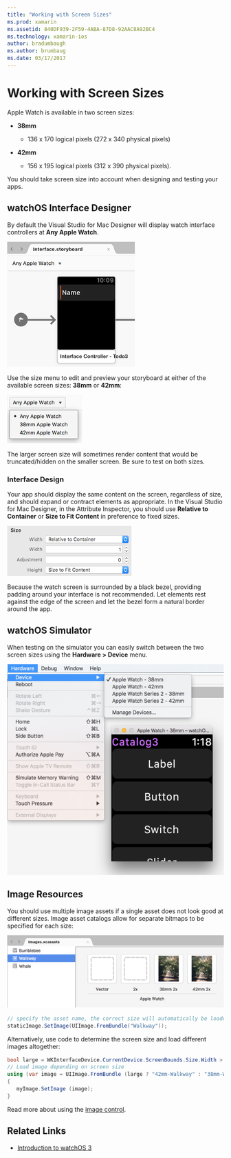 ```yaml
---
title: "Working with Screen Sizes"
ms.prod: xamarin
ms.assetid: 840DF939-2F59-4ABA-87D8-92AAC8A92BC4
ms.technology: xamarin-ios
author: bradumbaugh
ms.author: brumbaug
ms.date: 03/17/2017
---
```


# Working with Screen Sizes

Apple Watch is available in two screen sizes:

- **38mm**
  - 136 x 170 logical pixels (272 x 340 physical pixels)

- **42mm**
  - 156 x 195 logical pixels (312 x 390 physical pixels).

You should take screen size into account when designing and testing your apps.

## watchOS Interface Designer

By default the Visual Studio for Mac Designer will display
  watch interface controllers at **Any Apple Watch**.

![](screen-sizes-images/screen-any-sml.png "The Designer displays watch interface controllers at Any Apple Watch")

Use the size menu to edit and preview your storyboard at either
  of the available screen sizes: **38mm** or **42mm**:

![](screen-sizes-images/screen-menu-sml.png "Selecting the 38mm or 42mm size")

The larger screen size will sometimes render content
  that would be truncated/hidden on the smaller screen.
  Be sure to test on both sizes.


### Interface Design

Your app should display the same content on the screen,
  regardless of size, and should expand or contract elements
  as appropriate. In the Visual Studio for Mac Designer, in the Attribute
  Inspector, you should use **Relative to Container** or
  **Size to Fit Content** in preference to fixed sizes.

![](screen-sizes-images/sizeattributepanel-sml.png "Use Relative to Container or Size to Fit Content in preference to fixed sizes")

Because the watch screen is surrounded by a black bezel, providing
  padding around your interface is not recommended. Let
  elements rest against the edge of the screen and let
  the bezel form a natural border around the app.


## watchOS Simulator

When testing on the simulator you can easily switch between the
  two screen sizes using the **Hardware > Device** menu.

![](screen-sizes-images/simulator.png "The simulator can switch between the two screen sizes using the Hardware Device menu")


## Image Resources

You should use multiple image assets if a single asset does not look
  good at different sizes. Image asset catalogs allow for separate bitmaps
  to be specified for each size:

![](screen-sizes-images/images-xcassets.png "Image asset catalog editor")

```csharp
// specify the asset name, the correct size will automatically be loaded
staticImage.SetImage(UIImage.FromBundle("Walkway"));
```

Alternatively, use code to determine the screen size and load
different images altogether:

```csharp
bool large = WKInterfaceDevice.CurrentDevice.ScreenBounds.Size.Width > 136.0;
// Load image depending on screen size
using (var image = UIImage.FromBundle (large ? "42mm-Walkway" : "38mm-Walkway"))
{
   myImage.SetImage (image); 
}
```

Read more about using the [image control](~/ios/watchos/user-interface/image.md).



## Related Links

- [Introduction to watchOS 3](~/ios/watchos/platform/introduction-to-watchos3/index.md)
